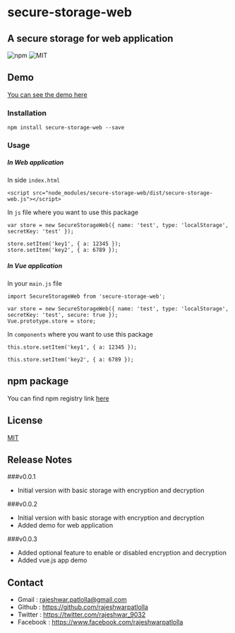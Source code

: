 # secure-storage-web

## A secure storage for web application

![npm](https://img.shields.io/npm/v/secure-storage-web?color=brightgreen&style=plastic) ![MIT](https://img.shields.io/npm/l/secure-storage-web?color=brightgreen&style=plastic)

## Demo

[You can see the demo here](https://rajeshwarpatlolla.github.io/secure-storage-web-demo/)

### Installation

```
npm install secure-storage-web --save
```

### Usage

##### In Web application
In side `index.html`
````
<script src="node_modules/secure-storage-web/dist/secure-storage-web.js"></script>
````

In `js` file where you want to use this package
````
var store = new SecureStorageWeb({ name: 'test', type: 'localStorage', secretKey: 'test' });

store.setItem('key1', { a: 12345 });
store.setItem('key2', { a: 6789 });
````
##### In Vue application

In your `main.js` file

```
import SecureStorageWeb from 'secure-storage-web';

var store = new SecureStorageWeb({ name: 'test', type: 'localStorage', secretKey: 'test', secure: true });
Vue.prototype.store = store;
```

In `components` where you want to use this package

```
this.store.setItem('key1', { a: 12345 });

this.store.setItem('key2', { a: 6789 });
```

## npm package
You can find npm registry link [here](https://www.npmjs.com/package/secure-web-storage)
## License

[MIT](https://github.com/rajeshwarpatlolla/secure-storage-web/blob/master/LICENSE.md)

## Release Notes
###v0.0.1
- Initial version with basic storage with encryption and decryption

###v0.0.2
- Initial version with basic storage with encryption and decryption
- Added demo for web application

###v0.0.3
- Added optional feature to enable or disabled encryption and decryption
- Added vue.js app demo

## Contact

- Gmail : rajeshwar.patlolla@gmail.com
- Github : https://github.com/rajeshwarpatlolla
- Twitter : https://twitter.com/rajeshwar_9032
- Facebook : https://www.facebook.com/rajeshwarpatlolla

